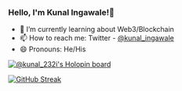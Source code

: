 ### Hello, I'm Kunal Ingawale!👋

- 🌱 I’m currently learning about Web3/Blockchain 
- 📫 How to reach me: Twitter - [@kunal_ingawale](https://twitter.com/kunal_ingawale)
- 😄 Pronouns: He/His

[![@kunal_232i's Holopin board](https://holopin.io/api/user/board?user=kunal_232i)](https://holopin.io/@kunal_232i)

[![GitHub Streak](http://github-readme-streak-stats.herokuapp.com?user=kunal232i&theme=radical&hide_border=true&date_format=j%20M%5B%20Y%5D)](https://git.io/streak-stats)
